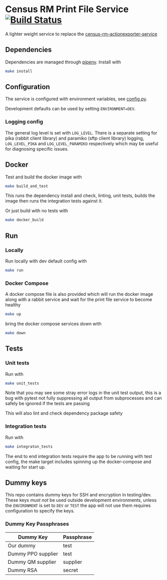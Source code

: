 # Census RM Print File Service [![Build Status](https://travis-ci.com/ONSdigital/census-rm-print-file-service.svg?branch=master)](https://travis-ci.com/ONSdigital/census-rm-print-file-service)
A lighter weight service to replace the [census-rm-actionexporter-service](https://github.com/ONSdigital/census-rm-actionexporter-service)

## Dependencies
Dependencies are managed through [pipenv](https://github.com/pypa/pipenv).
Install with
```bash
make install
```

## Configuration
The service is configured with environment variables, see [config.py](config.py).

Development defaults can be used by setting `ENVIRONMENT=DEV`.

### Logging config
The general log level is set with `LOG_LEVEL`.
There is a separate setting for pika (rabbit client library) and paramiko (sftp client library) logging, `LOG_LEVEL_PIKA` and `LOG_LEVEL_PARAMIKO` respectively which may be useful for diagnosing specific issues.

## Docker
Test and build the docker image with
```bash
make build_and_test
```
This runs the dependency install and check, linting, unit tests, builds the image then runs the integration tests against it.

Or just build with no tests with
```bash
make docker_build
```

## Run

### Locally
Run locally with dev default config with
```bash
make run
```

### Docker Compose
A docker compose file is also provided which will run the docker image along with a rabbit service and wait for the print file service to become healthy
```bash
make up
```

bring the docker compose services down with
```bash
make down
```

## Tests

### Unit tests
Run with
```bash
make unit_tests
```
Note that you may see some stray error logs in the unit test output, this is a bug with pytest not fully suppressing all output from subprocesses and can safely be ignored if the tests are passing

This will also lint and check dependency package safety

### Integration tests
Run with
```bash
make integraton_tests
```
The end to end integration tests require the app to be running with test config, the make target includes spinning up the docker-compose and waiting for start up.


## Dummy keys
This repo contains dummy keys for SSH and encryption in testing/dev. These keys *must not* be used outside development environments, unless the `ENVIRONMENT` is set to `DEV` or `TEST` the app will not use them requires configuration to specify the keys.

### Dummy Key Passphrases
| Dummy Key          | Passphrase |
| ------------------ | ---------- |
| Our dummy          | test       |
| Dummy PPO supplier | test       |
| Dummy QM supplier  | supplier   |
| Dummy RSA          | secret     |
